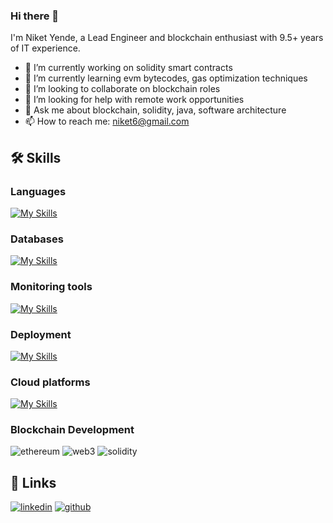 ### Hi there 👋

I'm Niket Yende, a Lead Engineer and blockchain enthusiast with 9.5+ years of IT experience.

- 🔭 I’m currently working on solidity smart contracts
- 🌱 I’m currently learning evm bytecodes, gas optimization techniques
- 👯 I’m looking to collaborate on blockchain roles
- 🤔 I’m looking for help with remote work opportunities
- 💬 Ask me about blockchain, solidity, java, software architecture 
- 📫 How to reach me: niket6@gmail.com

## 🛠️ Skills

### Languages

[![My Skills](https://skills.thijs.gg/icons?i=java,js,nodejs,typescript,go,solidity&theme=light)](https://skills.thijs.gg)

### Databases

[![My Skills](https://skills.thijs.gg/icons?i=mongodb,mysql,postgres&theme=light)](https://skills.thijs.gg)

### Monitoring tools

[![My Skills](https://skills.thijs.gg/icons?i=grafana,prometheus&theme=light)](https://skills.thijs.gg)

### Deployment

[![My Skills](https://skills.thijs.gg/icons?i=docker,kubernetes&theme=light)](https://skills.thijs.gg)

### Cloud platforms
[![My Skills](https://skillicons.dev/icons?i=aws,gcp&perline=3)](https://skillicons.dev)

### Blockchain Development

![ethereum](https://img.shields.io/badge/Ethereum-3C3C3D?style=for-the-badge&logo=ethereum&logoColor=white)
![web3](https://img.shields.io/badge/Web_3-F16822?style=for-the-badge&logo=web3.js&logoColor=white)
![solidity](https://img.shields.io/badge/Solidity-363636?style=for-the-badge&logo=solidity&logoColor=white)

## 🔗 Links
[![linkedin](https://img.shields.io/badge/LinkedIn-0077B5?style=for-the-badge&logo=LinkedIn&logoColor=white)](https://www.linkedin.com/in/niket-yende/)
[![github](https://img.shields.io/badge/GitHub-000000?style=for-the-badge&logo=GitHub&logoColor=white)](https://github.com/niket-yende)

<!--
**niket-yende/niket-yende** is a ✨ _special_ ✨ repository because its `README.md` (this file) appears on your GitHub profile.

Here are some ideas to get you started:

- 🔭 I’m currently working on ...
- 🌱 I’m currently learning ...
- 👯 I’m looking to collaborate on ...
- 🤔 I’m looking for help with ...
- 💬 Ask me about ...
- 📫 How to reach me: ...
- 😄 Pronouns: ...
- ⚡ Fun fact: ...
-->
